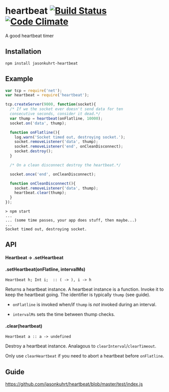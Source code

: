 # heartbeat [![Build Status](https://travis-ci.org/jasonkuhrt/heartbeat.png?branch=master)](https://travis-ci.org/jasonkuhrt/heartbeat) [![Code Climate](https://codeclimate.com/github/jasonkuhrt/heartbeat.png)](https://codeclimate.com/github/jasonkuhrt/heartbeat)

A good heartbeat timer


## Installation

    npm install jasonkuhrt-heartbeat

## Example
```js
var tcp = require('net');
var heartbeat = require('heartbeat');

tcp.createServer(9000, function(socket){
  /* If we the socket ever doesn't send data for ten
  consecutive seconds, consider it dead.*/
  var thump = heartbeat(onFlatline, 10000);
  socket.on('data', thump);

  function onFlatline(){
    log.warn('Socket timed out, destroying socket.');
    socket.removeListener('data', thump);
    socket.removeListener('end', onCleanDisconnect);
    socket.destroy();
  }

  /* On a clean disconnect destroy the heartbeat.*/

  socket.once('end', onCleanDisconnect);

  function onCleanDisconnect(){
    socket.removeListener('data', thump);
    heartbeat.clear(thump);
  }
});
```
```
> npm start
...
... (some time passes, your app does stuff, then maybe...)
...
Socket timed out, destroying socket.
```

## API

#### Heartbeat → .setHeartbeat


#### .setHeartbeat(onFlatline, intervalMs)
    Heartbeat h; Int i;  :: ( -> ), i -> h

  Returns a heartbeat instance. A heartbeat instance is a function. Invoke it to keep the heartbeat going. The identifier is typically `thump` (see guide).

  - `onFlatline` is invoked when/if `thump` is *not* invoked during an interval.

  - `intervalMs` sets the time between thump checks.



#### .clear(heartbeat)

    Heartbeat a :: a -> undefined

  Destroy a heartbeat instance. Analagous to `clearInterval`/`clearTimeout`.

  Only use `clearHeartbeat` if you need to abort a heartbeat before `onFlatline`.


## Guide

https://github.com/jasonkuhrt/heartbeat/blob/master/test/index.js